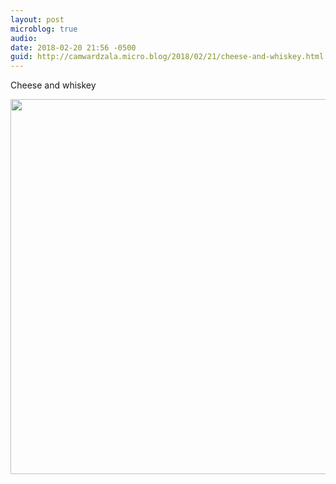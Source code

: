 ```yaml
---
layout: post
microblog: true
audio: 
date: 2018-02-20 21:56 -0500
guid: http://camwardzala.micro.blog/2018/02/21/cheese-and-whiskey.html
---
```

Cheese and whiskey

<img src="http://www.camwardzala.com/uploads/2018/45da5f226e.jpg" width="600" height="600" />
